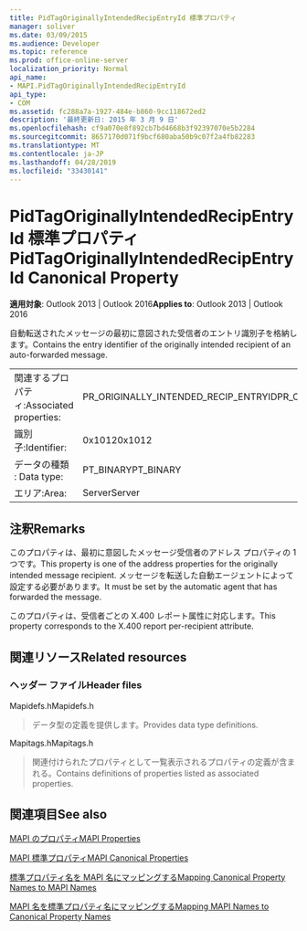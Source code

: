 ```yaml
---
title: PidTagOriginallyIntendedRecipEntryId 標準プロパティ
manager: soliver
ms.date: 03/09/2015
ms.audience: Developer
ms.topic: reference
ms.prod: office-online-server
localization_priority: Normal
api_name:
- MAPI.PidTagOriginallyIntendedRecipEntryId
api_type:
- COM
ms.assetid: fc288a7a-1927-484e-b860-9cc118672ed2
description: '最終更新日: 2015 年 3 月 9 日'
ms.openlocfilehash: cf9a070e8f892cb7bd4668b3f92397070e5b2284
ms.sourcegitcommit: 8657170d071f9bcf680aba50b9c07f2a4fb82283
ms.translationtype: MT
ms.contentlocale: ja-JP
ms.lasthandoff: 04/28/2019
ms.locfileid: "33430141"
---
```

# <a name="pidtagoriginallyintendedrecipentryid-canonical-property"></a><span data-ttu-id="bd294-103">PidTagOriginallyIntendedRecipEntryId 標準プロパティ</span><span class="sxs-lookup"><span data-stu-id="bd294-103">PidTagOriginallyIntendedRecipEntryId Canonical Property</span></span>

  
  
<span data-ttu-id="bd294-104">**適用対象**: Outlook 2013 | Outlook 2016</span><span class="sxs-lookup"><span data-stu-id="bd294-104">**Applies to**: Outlook 2013 | Outlook 2016</span></span> 
  
<span data-ttu-id="bd294-105">自動転送されたメッセージの最初に意図された受信者のエントリ識別子を格納します。</span><span class="sxs-lookup"><span data-stu-id="bd294-105">Contains the entry identifier of the originally intended recipient of an auto-forwarded message.</span></span>
  
|||
|:-----|:-----|
|<span data-ttu-id="bd294-106">関連するプロパティ:</span><span class="sxs-lookup"><span data-stu-id="bd294-106">Associated properties:</span></span>  <br/> |<span data-ttu-id="bd294-107">PR_ORIGINALLY_INTENDED_RECIP_ENTRYID</span><span class="sxs-lookup"><span data-stu-id="bd294-107">PR_ORIGINALLY_INTENDED_RECIP_ENTRYID</span></span>  <br/> |
|<span data-ttu-id="bd294-108">識別子:</span><span class="sxs-lookup"><span data-stu-id="bd294-108">Identifier:</span></span>  <br/> |<span data-ttu-id="bd294-109">0x1012</span><span class="sxs-lookup"><span data-stu-id="bd294-109">0x1012</span></span>  <br/> |
|<span data-ttu-id="bd294-110">データの種類 : </span><span class="sxs-lookup"><span data-stu-id="bd294-110">Data type:</span></span>  <br/> |<span data-ttu-id="bd294-111">PT_BINARY</span><span class="sxs-lookup"><span data-stu-id="bd294-111">PT_BINARY</span></span>  <br/> |
|<span data-ttu-id="bd294-112">エリア:</span><span class="sxs-lookup"><span data-stu-id="bd294-112">Area:</span></span>  <br/> |<span data-ttu-id="bd294-113">Server</span><span class="sxs-lookup"><span data-stu-id="bd294-113">Server</span></span>  <br/> |
   
## <a name="remarks"></a><span data-ttu-id="bd294-114">注釈</span><span class="sxs-lookup"><span data-stu-id="bd294-114">Remarks</span></span>

<span data-ttu-id="bd294-115">このプロパティは、最初に意図したメッセージ受信者のアドレス プロパティの 1 つです。</span><span class="sxs-lookup"><span data-stu-id="bd294-115">This property is one of the address properties for the originally intended message recipient.</span></span> <span data-ttu-id="bd294-116">メッセージを転送した自動エージェントによって設定する必要があります。</span><span class="sxs-lookup"><span data-stu-id="bd294-116">It must be set by the automatic agent that has forwarded the message.</span></span>
  
<span data-ttu-id="bd294-117">このプロパティは、受信者ごとの X.400 レポート属性に対応します。</span><span class="sxs-lookup"><span data-stu-id="bd294-117">This property corresponds to the X.400 report per-recipient attribute.</span></span>
  
## <a name="related-resources"></a><span data-ttu-id="bd294-118">関連リソース</span><span class="sxs-lookup"><span data-stu-id="bd294-118">Related resources</span></span>

### <a name="header-files"></a><span data-ttu-id="bd294-119">ヘッダー ファイル</span><span class="sxs-lookup"><span data-stu-id="bd294-119">Header files</span></span>

<span data-ttu-id="bd294-120">Mapidefs.h</span><span class="sxs-lookup"><span data-stu-id="bd294-120">Mapidefs.h</span></span>
  
> <span data-ttu-id="bd294-121">データ型の定義を提供します。</span><span class="sxs-lookup"><span data-stu-id="bd294-121">Provides data type definitions.</span></span>
    
<span data-ttu-id="bd294-122">Mapitags.h</span><span class="sxs-lookup"><span data-stu-id="bd294-122">Mapitags.h</span></span>
  
> <span data-ttu-id="bd294-123">関連付けられたプロパティとして一覧表示されるプロパティの定義が含まれる。</span><span class="sxs-lookup"><span data-stu-id="bd294-123">Contains definitions of properties listed as associated properties.</span></span>
    
## <a name="see-also"></a><span data-ttu-id="bd294-124">関連項目</span><span class="sxs-lookup"><span data-stu-id="bd294-124">See also</span></span>



[<span data-ttu-id="bd294-125">MAPI のプロパティ</span><span class="sxs-lookup"><span data-stu-id="bd294-125">MAPI Properties</span></span>](mapi-properties.md)
  
[<span data-ttu-id="bd294-126">MAPI 標準プロパティ</span><span class="sxs-lookup"><span data-stu-id="bd294-126">MAPI Canonical Properties</span></span>](mapi-canonical-properties.md)
  
[<span data-ttu-id="bd294-127">標準プロパティ名を MAPI 名にマッピングする</span><span class="sxs-lookup"><span data-stu-id="bd294-127">Mapping Canonical Property Names to MAPI Names</span></span>](mapping-canonical-property-names-to-mapi-names.md)
  
[<span data-ttu-id="bd294-128">MAPI 名を標準プロパティ名にマッピングする</span><span class="sxs-lookup"><span data-stu-id="bd294-128">Mapping MAPI Names to Canonical Property Names</span></span>](mapping-mapi-names-to-canonical-property-names.md)

